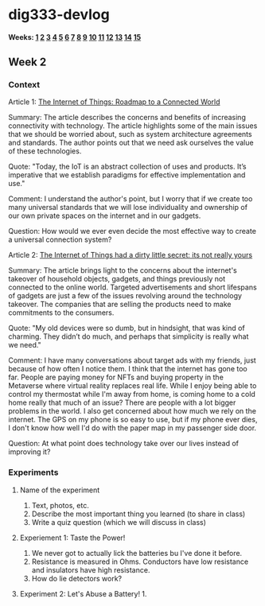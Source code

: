 
# dig333-devlog

#### Weeks: [1](#week-1) [2](#week-2) [3](#week-3) [4](#week-4) [5](#week-5) [6](#week-6) [7](#week-7) [8](#week-8) [9](#week-9) [10](#week-10) [11](#week-11) [12](#week-12) [13](#week-13) [14](#week-14) [15](#week-15)










<!--
BELOW IS A WEEKLY TEMPLATE. COPY/PASTE IT TO ADD A WEEK. SEE ASSIGNMENTS FOR DETAILS 
https://docs.google.com/document/d/1PAoPz-3vDPFWS5q9RHRb-dC7T4earpFXJW8w6v9wfZ0/edit
-->



## Week 2

### Context
Article 1: [The Internet of Things: Roadmap to a Connected World](https://www.technologyreview.com/2016/03/11/108875/the-internet-of-things-roadmap-to-a-connected-world/)

Summary: The article describes the concerns and benefits of increasing connectivity with technology. The article highlights some of the main issues that we should be worried about, such as system architecture agreements and standards. The author points out that we need ask ourselves the value of these technologies.

Quote: "Today, the IoT is an abstract collection of uses and products. It’s imperative that we establish paradigms for effective implementation and use."

Comment: I understand the author's point, but I worry that if we create too many universal standards that we will lose individuality and ownership of our own private spaces on the internet and in our gadgets.

Question: How would we ever even decide the most effective way to create a universal connection system?

Article 2: [The Internet of Things had a dirty little secret: its not really yours](https://www.theverge.com/circuitbreaker/2016/7/12/12159766/internet-of-things-iot-internet-of-shit-twitter)

Summary: The article brings light to the concerns about the internet's takeover of household objects, gadgets, and things previously not connected to the online world. Targeted advertisements and short lifespans of gadgets are just a few of the issues revolving around the technology takeover. The companies that are selling the products need to make commitments to the consumers.

Quote: "My old devices were so dumb, but in hindsight, that was kind of charming. They didn’t do much, and perhaps that simplicity is really what we need."

Comment: I have many conversations about target ads with my friends, just because of how often I notice them. I think that the internet has gone too far. People are paying money for NFTs and buying property in the Metaverse where virtual reality replaces real life. While I enjoy being able to control my thermostat while I'm away from home, is coming home to a cold home really that much of an issue? There are people with a lot bigger problems in the world. I also get concerned about how much we rely on the internet. The GPS on my phone is so easy to use, but if my phone ever dies, I don't know how well I'd do with the paper map in my passenger side door.

Question: At what point does technology take over our lives instead of improving it?


### Experiments

<!-- List each Platt experiment / Monk recipe outcome, adding notes, photos, schematics, captions to show your work. -->

1. Name of the experiment
    1. Text, photos, etc.
    1. Describe the most important thing you learned (to share in class)
    1. Write a quiz question (which we will discuss in class)

1. Experiement 1: Taste the Power!
    1. We never got to actually lick the batteries bu I've done it before.
    2. Resistance is measured in Ohms. Conductors have low resistance and insulators have high resistance.
    3. How do lie detectors work?

2. Experiment 2: Let's Abuse a Battery!
    1. 
